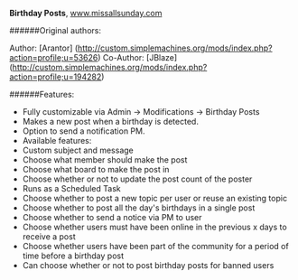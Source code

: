 **Birthday Posts**, www.missallsunday.com

######Original authors:

Author: [Arantor] (http://custom.simplemachines.org/mods/index.php?action=profile;u=53626)
Co-Author: [JBlaze] (http://custom.simplemachines.org/mods/index.php?action=profile;u=194282)


######Features:

* Fully customizable via Admin -> Modifications -> Birthday Posts
* Makes a new post when a birthday is detected.
* Option to send a notification PM.
* Available features:
 * Custom subject and message
 * Choose what member should make the post
 * Choose what board to make the post in
 * Choose whether or not to update the post count of the poster
 * Runs as a Scheduled Task
 * Choose whether to post a new topic per user or reuse an existing topic
 * Choose whether to post all the day's birthdays in a single post
 * Choose whether to send a notice via PM to user
 * Choose whether users must have been online in the previous x days to receive a post
 * Choose whether users have been part of the community for a period of time before a birthday post
 * Can choose whether or not to post birthday posts for banned users
